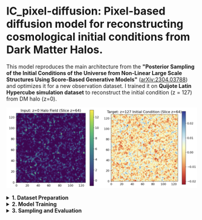 # IC_pixel-diffusion: Pixel-based diffusion model for reconstructing cosmological initial conditions from Dark Matter Halos. 
This model reproduces the main architecture from the **"Posterior Sampling of the Initial Conditions of the Universe from Non-Linear Large Scale Structures Using Score-Based Generative Models"** ([arXiv:2304.03788](https://arxiv.org/abs/2304.03788)) and optimizes it for a new observation dataset. I trained it on **Quijote Latin Hypercube simulation dataset** to reconstruct the initial condition (z = 127) from DM halo (z=0).

![halo_slice_z0](plots/input-target.png)


<details>
<summary><b> 1. Dataset Preparation</b></summary>

The dataset used for this project is based on the **Quijote simulation suite**, which provides
large-scale N-body simulations of the Universe. These simulations are used here to generate both
the **initial condition density fields (z = 127)** and the **halo density fields (z = 0)**.

The **initial condition (z = 127)** density fields are generated using the **Latin Hypercube simulation snapshots**
from Quijote. The corresponding generation script is provided here:
[Initial Condition Generation Code](https://github.com/UVA-MLSys/IC_pixel-diffusion/blob/main/Dataset/generate_train_z127_density.py).

The **halo density fields (z = 0)** are constructed from the **halo catalogs** produced by the
**Friends-of-Friends (FoF)** algorithm applied to the Quijote N-body simulations.
The processing script used for this step is provided here:
[Halo Field Generation Code](https://github.com/UVA-MLSys/IC_pixel-diffusion/blob/main/Dataset/generate_halo_redshift_mass.py).

After generating the individual samples for both redshifts (z = 127 and z = 0),
the **stacking script** in the `dataset/` folder is used to combine all simulation IDs
into two single large `.npy` arrays for training.


For demonstration purposes, two small **stacked dataset samples** are included in the `Dataset/` folder:

- `quijote128_halo_train_3.npy` — stacked sample of the **z = 0** halo density fields (3 simulations)  
- `quijote128_z127_train_3.npy` — stacked sample of the **z = 127** initial condition fields (3 simulations)

These example files allow users to verify the dataset format and test the training and sampling scripts without downloading the full dataset.

The **complete dataset** (2000 generated samples for each redshift) is available for download from Google Drive:

- [Full z = 0 dataset (Train_z0_2000.npy)](https://drive.google.com/drive/folders/1q6G-_9AL3xSll_kI4hf-qtSbotvebPuy?usp=drive_link)  
- [Full z = 127 dataset (Train_z127_2000.npy)](https://drive.google.com/drive/folders/1BO2AznTSw_31z-AjEa_gmPvNS8frHMcL?usp=drive_link)


</details>


<details>
<summary><b> 2. Model Training</b></summary>

The stacked datasets of both redshifts (**z = 0** halo fields and **z = 127** initial condition fields)
are fed into the conditional diffusion model to begin training.  
A total of **1900 samples** are used for training for each redshift. 
The corresponding training script is provided here: [train code](https://github.com/UVA-MLSys/IC_pixel-diffusion/blob/main/train.py)
Training is performed on **4 NVIDIA A100 GPUs** available on the **UVA Rivanna** supercomputing cluster,
using a **batch size of 4 per GPU** (effective total batch size of 16) for **400 epochs**.  
The complete training process takes approximately **17 hours**.

All key hyperparameters, such as the number of epochs, batch size, learning rate, and model configuration,
can be modified in the corresponding [config file](https://github.com/UVA-MLSys/IC_pixel-diffusion/blob/main/config.json) to suit different datasets or experiments.

</details>


<details>
<summary><b>3. Sampling and Evaluation</b></summary>

After training, the model enters the **sampling phase**, where it generates reconstructed
initial conditions from unseen test data. During sampling, the model receives the **observed z = 0 halo field**
as input and progressively denoises it to reconstruct the corresponding **z = 127 initial condition field**.

The sampling process is handled by the following script:
[`sample.py`](https://github.com/UVA-MLSys/IC_pixel-diffusion/blob/main/sample.py)

The **number of generated samples** can be adjusted as a hyperparameter in the configuration file, allowing flexibility in testing on different dataset sizes.

Once the samples are generated, they are combined into a single file using the stacking script:
[`combine_samples.py`](https://github.com/UVA-MLSys/IC_pixel-diffusion/blob/main/Combine_sample.py)

This combined sample file is then used to evaluate the model’s reconstruction performance.
The evaluation is performed using:
[`result.py`](https://github.com/UVA-MLSys/IC_pixel-diffusion/blob/main/results.py)

The evaluation script computes three key metrics to assess reconstruction quality:
- **Power Spectrum** — measures the statistical similarity of large-scale modes.  
- **Cross-Correlation Coefficient** — quantifies the correlation between predicted and true fields.  
- **Transfer Function** — evaluates the scale-dependent amplitude accuracy.


The figure below shows the evaluation results for the model trained on **1900 samples** and
**conditioned on the halo density field**.  
It presents the three key metrics—**Power Spectrum**, **Cross-Correlation Coefficient**, and
**Transfer Function**—used to assess the reconstruction performance of the model.

![evaluation](plots/eval_plot.png)



</details>

